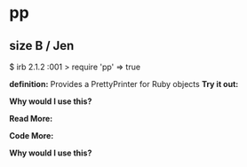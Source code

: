 # pp

## size B / Jen

$ irb
2.1.2 :001 > require 'pp'
 => true 

**definition:**
Provides a PrettyPrinter for Ruby objects
**Try it out:**


**Why would I use this?**


**Read More:**


**Code More:**


**Why would I use this?**
